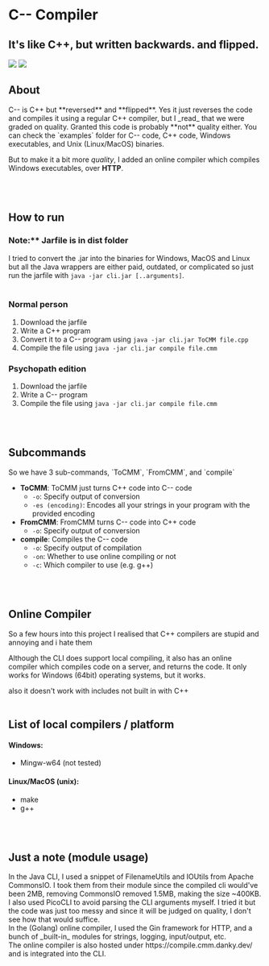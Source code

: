 <p align="center">
<h1>C-- Compiler</h1>
<h2>It's like C++, but written backwards. and flipped.</h2>
<img src="https://img.shields.io/static/v1?label=practicality&message=failing&color=red" />
<img src="https://img.shields.io/static/v1?label=usefulness&message=none&color=lightgrey" />

<h2><b>About</b></h2>
C-- is C++ but **reversed** and **flipped**. Yes it just reverses the code and compiles it using a regular C++ compiler, but I _read_ that we were graded on quality. Granted this code is probably **not** quality either. You can check the `examples` folder for C-- code, C++ code, Windows executables, and Unix (Linux/MacOS) binaries.

But to make it a bit more _quality_, I added an online compiler which compiles Windows executables, over **HTTP**.

<br /> <br />

<h2><b>How to run</b></h2>
<h3><b>Note:** Jarfile is in dist folder</b></h3>
I tried to convert the .jar into the binaries for Windows, MacOS and Linux but all the Java wrappers are either paid, outdated, or complicated so just run the jarfile with <code>java -jar cli.jar [..arguments]</code>.
<br><br>
<h3> Normal person </h3>
<ol>
    <li> Download the jarfile </li>
    <li> Write a C++ program </li>
    <li> Convert it to a C-- program using <code>java -jar cli.jar ToCMM file.cpp</code></li>
    <li> Compile the file using <code>java -jar cli.jar compile file.cmm</code></li>
</ol>
<h3> Psychopath edition </h3>
<ol>
    <li> Download the jarfile </li>
    <li> Write a C-- program </li>
    <li> Compile the file using <code>java -jar cli.jar compile file.cmm</code></li>
</ol>

<br /><br />

<h2>Subcommands</h2>
So we have 3 sub-commands, `ToCMM`, `FromCMM`, and `compile`
<ul>
<li> <b>ToCMM</b>: ToCMM just turns C++ code into C-- code 
<ul>
    <li> <code>-o</code>: Specify output of conversion </li>
    <li> <code>-es (encoding)</code>: Encodes all your strings in your program with the provided encoding</li>
</ul>
</li>
<li> <b>FromCMM</b>: FromCMM turns C-- code into C++ code 
<ul>
    <li> <code>-o</code>: Specify output of conversion </li>
</ul>
</li>
<li> <b>compile</b>: Compiles the C-- code 
<ul>
    <li> <code>-o</code>: Specify output of compilation </li>
    <li> <code>-on</code>: Whether to use online compiling or not</li>
    <li> <code>-c</code>: Which compiler to use (e.g. g++)</li>
</ul>
</li>
</ul>
<br /><br />
<h2>Online Compiler</h2>
So a few hours into this project I realised that C++ compilers are stupid and annoying and i hate them

Although the CLI does support local compiling, it also has an online compiler which compiles code on a server, and returns the code. It only works for Windows (64bit) operating systems, but it works.

also it doesn't work with includes not built in with C++
<br /><br />

<h2>List of local compilers / platform</h2>
<h4>Windows:</h4>
<ul>
<li>Mingw-w64 (not tested)</li>
</ul>
<h4>Linux/MacOS (unix):</h4>
<ul>
<li>make</li>
<li>g++</li>
</ul>

<br /><br />

<h2>Just a note (module usage)</h2>
In the Java CLI, I used a snippet of FilenameUtils and IOUtils from Apache CommonsIO. I took them from their module since the compiled cli would've been 2MB, removing CommonsIO removed 1.5MB, making the size ~400KB. I also used PicoCLI to avoid parsing the CLI arguments myself. I tried it but the code was just too messy and since it will be judged on quality, I don't see how that would suffice.
<br>
In the (Golang) online compiler, I used the Gin framework for HTTP, and a bunch of _built-in_ modules for strings, logging, input/output, etc.
<br>
The online compiler is also hosted under https://compile.cmm.danky.dev/ and is integrated into the CLI.
